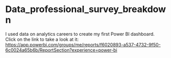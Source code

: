 # Data_professional_survey_breakdown
I used data on analytics careers to create my first Power BI dashboard. Click on the link to take a look at it: https://app.powerbi.com/groups/me/reports/f6020893-a537-4732-9f50-6c0024a65b6b/ReportSection?experience=power-bi
